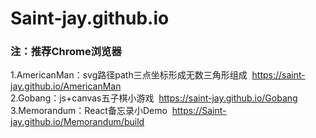# Saint-jay.github.io
### 注：推荐Chrome浏览器
1.AmericanMan：svg路径path三点坐标形成无数三角形组成  https://saint-jay.github.io/AmericanMan<br/>
2.Gobang：js+canvas五子棋小游戏  https://saint-jay.github.io/Gobang<br/>
3.Memorandum：React备忘录小Demo  https://Saint-jay.github.io/Memorandum/build<br/>
